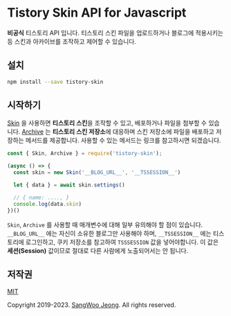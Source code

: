 # Tistory Skin API for Javascript

**비공식** 티스토리 API 입니다. 티스토리 스킨 파일을 업로드하거나 블로그에 적용시키는 등 스킨과 아카이브를 조작하고 제어할 수 있습니다.

## 설치

```bash
npm install --save tistory-skin
```

## 시작하기

[Skin](https://github.com/tidory/skin/blob/master/lib/skin.js) 을 사용하면 **티스토리 스킨**을 조작할 수 있고, 배포하거나 파일을 첨부할 수 있습니다. [Archive](https://github.com/tidory/skin/blob/master/lib/archive.js) 는 **티스토리 스킨 저장소**에 대응하며 스킨 저장소에 파일을 배포하고 저장하는 메서드를 제공합니다. 사용할 수 있는 메서드는 링크를 참고하시면 되겠습니다.

```javascript
const { Skin, Archive } = require('tistory-skin');

(async () => {
  const skin = new Skin('__BLOG_URL__', '__TSSESSION__')

  let { data } = await skin.settings()

  // { name: ...., }
  console.log(data.skin)
})()
```

`Skin`, `Archive` 를 사용할 때 매개변수에 대해 일부 유의해야 할 점이 있습니다. `__BLOG_URL__` 에는 자신이 소유한 블로그만 사용해야 하며, `__TSSESSION__` 에는 티스토리에 로그인하고, 쿠키 저장소를 참고하여 `TSSSESSION` 값을 넣어야합니다. 이 값은 **세션(Session)** 값이므로 절대로 다른 사람에게 노출되어서는 안 됩니다.

## 저작권

[MIT](https://github.com/tidory/skin/blob/master/LICENSE)

Copyright 2019-2023. [SangWoo Jeong](https://github.com/pronist). All rights reserved.
